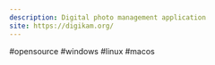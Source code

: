```yaml
---
description: Digital photo management application
site: https://digikam.org/
---
```

#opensource #windows #linux #macos